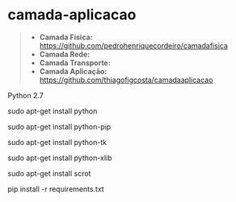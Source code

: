 # camada-aplicacao

>- **Camada Fisica:** https://github.com/pedrohenriquecordeiro/camadafisica
>- **Camada Rede:** 
>- **Camada Transporte:** 
>- **Camada Aplicação:** https://github.com/thiagofigcosta/camadaaplicacao



Python 2.7

sudo apt-get install python

sudo apt-get install python-pip

sudo apt-get install python-tk

sudo apt-get install python-xlib

sudo apt-get install scrot

pip install -r requirements.txt

